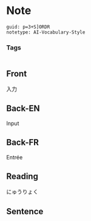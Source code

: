 # Note
```
guid: p=3+S]ORDR
notetype: AI-Vocabulary-Style
```

### Tags
```
```

## Front
入力

## Back-EN
Input

## Back-FR
Entrée

## Reading
にゅうりょく

## Sentence

